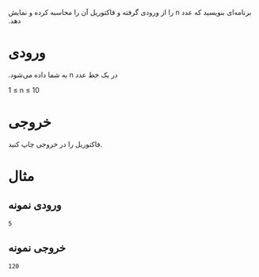 ‫برنامه‌ای بنویسید که عدد n را از ورودی گرفته و فاکتوریل آن را محاسبه کرده و نمایش دهد.

# ورودی

‫در یک خط عدد n به شما داده می‌شود.

1 ≤ n ≤ 10

# خروجی

فاکتوریل را در خروجی چاپ کنید.

# مثال

## ورودی نمونه

```
5
```

## خروجی نمونه

```
120
```

